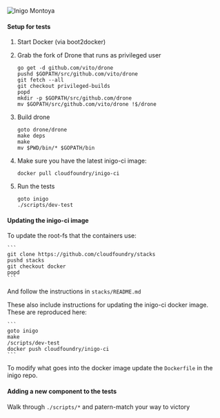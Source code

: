 ![Inigo Montoya](http://i.imgur.com/QIVPl2n.png)

#### Setup for tests

1. Start Docker (via boot2docker)

2. Grab the fork of Drone that runs as privileged user

    ```
    go get -d github.com/vito/drone
    pushd $GOPATH/src/github.com/vito/drone
    git fetch --all
    git checkout privileged-builds
    popd
    mkdir -p $GOPATH/src/github.com/drone
    mv $GOPATH/src/github.com/vito/drone !$/drone
    ```

3. Build drone

    ```
    goto drone/drone
    make deps
    make
    mv $PWD/bin/* $GOPATH/bin
    ```

4. Make sure you have the latest inigo-ci image:

    ```
    docker pull cloudfoundry/inigo-ci
    ```

5. Run the tests

    ```
    goto inigo
    ./scripts/dev-test
    ```


#### Updating the inigo-ci image

To update the root-fs that the containers use:

    ```
    git clone https://github.com/cloudfoundry/stacks
    pushd stacks
    git checkout docker
    popd
    ```

And follow the instructions in `stacks/README.md`

These also include instructions for updating the inigo-ci docker image.  These are reproduced here:

    ```
    goto inigo
    make
    /scripts/dev-test
    docker push cloudfoundry/inigo-ci
    ```

To modify what goes into the docker image update the `Dockerfile` in the inigo repo.

#### Adding a new component to the tests

Walk through `./scripts/*` and patern-match your way to victory
